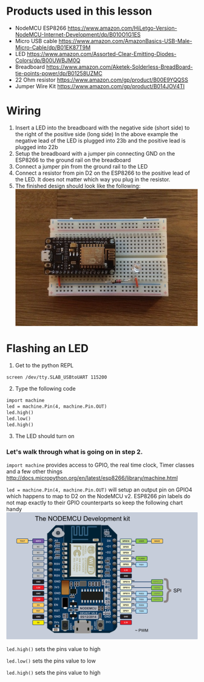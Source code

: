 # Products used in this lesson
* NodeMCU ESP8266 <https://www.amazon.com/HiLetgo-Version-NodeMCU-Internet-Development/dp/B010O1G1ES>
* Micro USB cable <https://www.amazon.com/AmazonBasics-USB-Male-Micro-Cable/dp/B01EK87T9M>
* LED <https://www.amazon.com/Assorted-Clear-Emitting-Diodes-Colors/dp/B00UWBJM0Q>
* Breadboard <https://www.amazon.com/Aketek-Solderless-BreadBoard-tie-points-power/dp/B01258UZMC>
* 22 Ohm resistor <https://www.amazon.com/gp/product/B00E9YQQSS>
* Jumper Wire Kit <https://www.amazon.com/gp/product/B014JOV4TI>

# Wiring 
1. Insert a LED into the breadboard with the negative side (short side) to the right of the positive side (long side)
In the above example the negative lead of the LED is plugged into 23b and the positive lead is plugged into 22b
2. Setup the breadboard with a jumper pin connecting GND on the ESP8266 to the ground rail on the breadboard
3. Connect a jumper pin from the ground rail to the LED
4. Connect a resistor from pin D2 on the ESP8266 to the positive lead of the LED. It does not matter which way you plug in the resistor.
5. The finished design should look like the following:
![alt text](images/IMG_6718.JPG "ESP8266 Layout")

# Flashing an LED
1. Get to the python REPL
```
screen /dev/tty.SLAB_USBtoUART 115200
```
2. Type the following code
```
import machine
led = machine.Pin(4, machine.Pin.OUT)
led.high()
led.low()
led.high()
```
3. The LED should turn on

### Let's walk through what is going on in step 2.
`import machine` provides access to GPIO, the real time clock, Timer classes and a few other things <http://docs.micropython.org/en/latest/esp8266/library/machine.html>

`led = machine.Pin(4, machine.Pin.OUT)` will setup an output pin on GPIO4 which happens to map to D2 on the NodeMCU v2. ESP8266 pin labels do not map exactly to their GPIO counterparts so keep the following chart handy
![alt text](images/df994028721a8bdf.png "NodeMCU v2 Pin Layout")

`led.high()` sets the pins value to high

`led.low()` sets the pins value to low

`led.high()` sets the pins value to high
